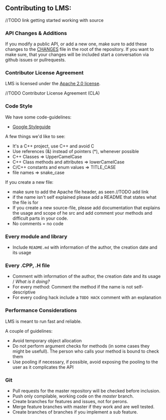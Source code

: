 ## Contributing to LMS:

//TODO link getting started working with source

### API Changes & Additions
If you modify a public API, or add a new one, make sure to add these changes to the [CHANGES](https://github.com/Phibedy/LMS/CHANGES) file in the root of the repository.
If you want to make sure, that your changes will be included start a conversation via github issues or pullrequests.

### Contributor License Agreement

LMS is licensed under the [Apache 2.0 license](http://www.apache.org/licenses/LICENSE-2.0.html).

//TODO Contributor License Agreement (CLA)

### Code Style

We have some code-guidelines:
- [Google Styleguide](google-styleguide.googlecode.com/svn/trunk/cppguide.html)

A few things we'd like to see:

- It's a C++ project, use C++ and avoid C
- Use references (&) instead of pointers (\*), whenever possible
- C++ Classes => UpperCamelCase
- C++ Class methods and attributes => lowerCamelCase
- C/C++ constants and enum values => TITLE_CASE
- file names => snake_case

If you create a new file:
- make sure to add the Apache file header, as seen //TODO add link
- if the name isn't self explained please add a README that states what the file
  is for
- If you create a new source-file, please add documentation that explains the
  usage and scope of he src and add comment your methods and difficult parts in
  your code.
- No comments = no code

### Every module and library
- Include `README.md` with information of the author, the creation date
  and its usage

### Every .CPP, .H file
- Comment with information of the author, the creation date and its
  usage / *What is it doing?*
- For every method: Comment the method if the name is not self-descriptive
- For every coding hack include a `TODO HACK` comment with an explanation

### Performance Considerations

LMS is meant to run fast and reliable.

A couple of guidelines:
  * Avoid temporary object allocation
  * Do not perform argument checks for methods (in some cases they might be usefull). The person who calls your method is bound to check them
  * Use pooling if necessary, if possible, avoid exposing the pooling to the user as it complicates the API

### Git

- Pull requests for the master repository will be checked before inclusion.
- Push only compilable, working code on the *master* branch.
- Create branches for features and issues, not for perons.
- Merge feature branches with master if they work and are well tested.
- Create branches of branches if you implement a sub feature.
